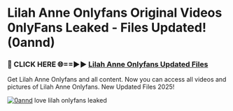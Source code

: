# Lilah Anne Onlyfans Original Videos 0nlyFans Leaked - Files Updated! (0annd)

<h3>🔴 CLICK HERE 🌐==►► <a href="https://tinyurl.com/x26r9saj" rel="nofollow">Lilah Anne Onlyfans Updated Files</a></h3>

Get Lilah Anne Onlyfans and all content. Now you can access all videos and pictures of Lilah Anne Onlyfans. New Updated Files 2025!

[![0annd](https://i.imgur.com/LkgZPqh.gif)](https://tinyurl.com/x26r9saj)
love lilah onlyfans leaked